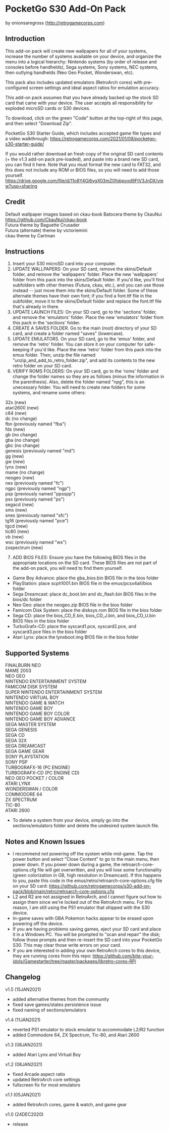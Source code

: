 # PocketGo S30 Add-On Pack 
by onionsaregross (http://retrogamecorps.com)

## Introduction

This add-on pack will create new wallpapers for all of your systems, increase the number of systems available on your device, and organize the menu into a logical hierarchy: Nintendo systems (by order of release and consoles before handhelds), Sega systems, Sony systems, NEC systems, then outlying handhelds (Neo Geo Pocket, Wonderswan, etc).

This pack also includes updated emulators (RetroArch cores) with pre-configured screen settings and ideal aspect ratios for emulation accuracy.

This add-on pack assumes that you have already backed up the stock SD card that came with your device.  The user accepts all responsibility for exploded microSD cards or S30 devices.

To download, click on the green "Code" button at the top-right of this page, and then select "Download Zip".

PocketGo S30 Starter Guide, which includes accepted game file types and a video walkthrough: https://retrogamecorps.com/2021/01/08/pocketgo-s30-starter-guide/

If you would rather download an fresh copy of the original SD card contents (+ the v1.3 add-on pack pre-loaded), and paste into a brand new SD card, you can find it here.  Note that you must format the new card to FAT32, and this does not include any ROM or BIOS files, so you will need to add those yourself. https://drive.google.com/file/d/11o8Y4Gi6ygX03mZ0fobpyxd9FtV3JnDX/view?usp=sharing

## Credit

Default wallpaper images based on ckau-book Batocera theme by CkauNui
https://github.com/CkauNui/ckau-book<br>
Futura theme by Baguette Crusader<br>
Futura (alternate) theme by victoriemini<br>
ckau theme by Cartman

## Instructions

1. Insert your S30 microSD card into your computer.
2. UPDATE WALLPAPERS:  On your SD card, remove the skins/Default folder, and remove the 'wallpapers' folder.  Place the new 'wallpapers' folder from this pack into the skins/Default folder.  If you'd like, you'll find subfolders with other themes (Futura, ckau, etc.), and you can use those instead -- just move them into the skins/Default folder.  Some of these alternate themes have their own font; if you find a font.ttf file in the subfolder, move it to the skins/Default folder and replace the font.ttf file that's already in there.
3. UPDATE LAUNCH FILES:  On your SD card, go to the 'sections' folder, and remove the 'emulators' folder.  Place the new 'emulators' folder from this pack in the 'sections' folder.
4. CREATE A SAVES FOLDER.  Go to the main (root) directory of your SD card, and create a folder named "saves" (lowercase).
5. UPDATE EMULATORS.  On your SD card, go to the 'emus' folder, and remove the 'retro' folder.  You can store it on your computer for safe-keeping if you'd like.  Place the new 'retro' folder from this pack into the emus folder.  Then, unzip the file named "unzip_and_add_to_retro_folder.zip", and add its contents to the new retro folder on your SD card.
6. VERIFY ROMS FOLDERS: On your SD card, go to the 'roms' folder and change the folder names so they are as follows (minus the information in the parenthesis).  Also, delete the folder named "npg", this is an unecessary folder.  You will need to create new folders for some systems, and rename some others:

32x (new)<br>
atari2600 (new)<br>
c64 (new)<br>
dc (no change)<br>
fbn (previously named "fba")<br>
fds (new)<br>
gb (no change)<br>
gba (no change)<br>
gbc (no change)<br>
genesis (previously named "md")<br>
gg (new)<br>
gw (new)<br>
lynx (new)<br>
mame (no change)<br>
neogeo (new)<br>
nes (previously named "fc")<br>
ngpc (previously named "ngp")<br>
psp (previously named "ppsspp")<br>
psx (previously named "ps")<br>
segacd (new)<br>
sms (new)<br>
snes (previously named "sfc")<br>
tg16 (previously named "pce")<br>
tgcd (new)<br>
tic80 (new)<br>
vb (new)<br>
wsc (previously named "ws")<br>
zxspectrum (new)<br>

7. ADD BIOS FILES:  Ensure you have the following BIOS files in the appropriate locations on the SD card.  These BIOS files are not part of the add-on pack, you will need to find them yourself.

- Game Boy Advance: place the gba_bios.bin BIOS file in the bios folder
- PlayStation: place scph1001.bin BIOS file in the emus/pcsx4all/bios folder
- Sega Dreamcast: place dc_boot.bin and dc_flash.bin BIOS files in the bios/dc folder
- Neo Geo: place the neogeo.zip BIOS file in the bios folder
- Famicom Disk System: place the disksys.rom BIOS file in the bios folder
- Sega CD: place the bios_CD_E.bin, bios_CD_J.bin, and bios_CD_U.bin BIOS files in the bios folder
- TurboGrafx-CD: place the syscard1.pce, syscard2.pce, and syscard3.pce files in the bios folder
- Atari Lynx: place the lynxboot.img BIOS file in the bios folder

## Supported Systems

FINALBURN NEO<br>
MAME 2003<br>
NEO GEO<br>
NINTENDO ENTERTAINMENT SYSTEM<br>
FAMICOM DISK SYSTEM<br>
SUPER NINTENDO ENTERTAINMENT SYSTEM<br>
NINTENDO VIRTUAL BOY<br>
NINTENDO GAME & WATCH<br>
NINTENDO GAME BOY<br>
NINTENDO GAME BOY COLOR<br>
NINTENDO GAME BOY ADVANCE<br>
SEGA MASTER SYSTEM<br>
SEGA GENESIS<br>
SEGA CD<br>
SEGA 32X<br>
SEGA DREAMCAST<br>
SEGA GAME GEAR<br>
SONY PLAYSTATION<br>
SONY PSP<br>
TURBOGRAFX-16 (PC ENGINE)<br>
TURBOGRAFX-CD (PC ENGINE CD)<br>
NEO GEO POCKET / COLOR<br>
ATARI LYNX<br>
WONDERSWAN / COLOR<br>
COMMODORE 64<br>
ZX SPECTRUM<br>
TIC-80<br>
ATARI 2600<br>

- To delete a system from your device, simply go into the sections/emulators folder and delete the undesired system launch file.

## Notes and Known Issues

- I recommend *not* powering off the system while mid-game.  Tap the power button and select "Close Content" to go to the main menu, then power down.  If you power down during a game, the retroarch-core-options.cfg file will get overwritten, and you will lose some functionality (green colorization in GB, high resolution in Dreamcast).  If this happens to you, paste this code in the emus/retro/retroarch-core-options.cfg file on your SD card: https://github.com/retrogamecorps/s30-add-on-pack/blob/main/retro/retroarch-core-options.cfg 
- L2 and R2 are not assigned in RetroArch, and I cannot figure out how to assign them since we're locked out of the RetroArch menu.  For this reason, I am still using the PS1 emulator that shipped with the S30 device.
- In-game saves with GBA Pokemon hacks appear to be erased upon powering off the device.
- If you are having problems saving games, eject your SD card and place it in a Windows PC.  You will be prompted to "scan and repair" the disk; follow those prompts and then re-insert the SD card into your PocketGo S30.  This may clear those write errors on your card.
- If you are interested in adding your own RetroArch cores to this device, they are running cores from this repo: https://github.com/bite-your-idols/Gamestarter/tree/master/packages/libretro-cores-RPi

## Changelog

v1.5 (15JAN2021)
- added alternative themes from the community
- fixed save games/states persistence issue
- fixed naming of sections/emulators

v1.4 (11JAN2021)
- reverted PS1 emulator to stock emulator to accommodate L2/R2 function
- added Commodore 64, ZX Spectrum, Tic-80, and Atari 2600

v1.3 (08JAN2021)
- added Atari Lynx and Virtual Boy

v1.2 (08JAN2021)
- fixed Arcade aspect ratio
- updated RetroArch core settings
- fullscreen fix for most emulators

v1.1 (05JAN2021)
- added RetroArch cores, game & watch, and game gear

v1.0 (24DEC2020)
- release
